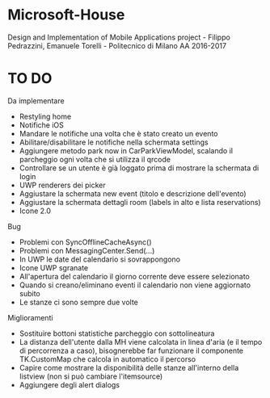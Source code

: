 # Microsoft-House
Design and Implementation of Mobile Applications project - Filippo Pedrazzini, Emanuele Torelli - Politecnico di Milano AA 2016-2017 


# TO DO

Da implementare
- Restyling home
- Notifiche iOS
- Mandare le notifiche una volta che è stato creato un evento
- Abilitare/disabilitare le notifiche nella schermata settings
- Aggiungere metodo park now in CarParkViewModel, scalando il parcheggio ogni volta che si utilizza il qrcode
- Controllare se un utente è già loggato prima di mostrare la schermata di login
- UWP renderers dei picker
- Aggiustare la schermata new event (titolo e descrizione dell'evento)
- Aggiustare la schermata dettagli room (labels in alto e lista reservations)
- Icone 2.0

Bug
- Problemi con SyncOfflineCacheAsync()
- Problemi con MessagingCenter.Send(...)
- In UWP le date del calendario si sovrappongono
- Icone UWP sgranate
- All'apertura del calendario il giorno corrente deve essere selezionato
- Quando si creano/eliminano eventi il calendario non viene aggiornato subito
- Le stanze ci sono sempre due volte

Miglioramenti
- Sostituire bottoni statistiche parcheggio con sottolineatura
- La distanza dell'utente dalla MH viene calcolata in linea d'aria (e il tempo di percorrenza a caso), bisognerebbe far funzionare il componente TK.CustomMap che calcola in automatico il percorso
- Capire come mostrare la disponibilità delle stanze all'interno della listview (non si può cambiare l'itemsource)
- Aggiungere degli alert dialogs
